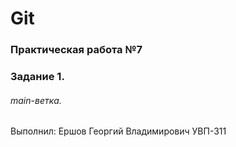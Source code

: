 # Git
### Практическая работа №7
### Задание 1.
###### main-ветка. 
Выполнил:
Ершов Георгий Владимирович
УВП-311
